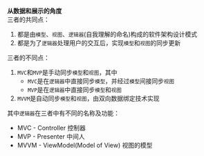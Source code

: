 **从数据和展示的角度**      
三者的共同点：
1. 都是由`模型`、`视图`、`逻辑器`(自我理解的命名)构成的软件架构设计模式
2. 都是为了`逻辑器`处理用户的交互后，实现`模型`和`视图`的同步更新

三者的不同点：
1. `MVC`和`MVP`是手动同步`模型`和`视图`，其中
   * `MVC`是在`逻辑器`中直接同步`模型`，并经过`模型`间接同步`视图`
   * `MVP`是在`逻辑器`中直接同步`模型`和`视图`
2. `MVVM`是自动同步`模型`和`视图`，由双向数据绑定技术实现

其中`逻辑器`在三者中有不同的名称及功能：
   * MVC - Controller 控制器
   * MVP - Presenter 中间人
   * MVVM - ViewModel(Model of View) 视图的模型